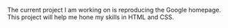 The current project I am working on is reproducing the Google homepage. This project will help me hone my skills in HTML and CSS.
